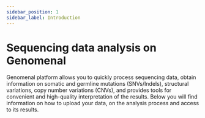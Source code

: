```yaml
---
sidebar_position: 1
sidebar_label: Introduction
---
```


# Sequencing data analysis on Genomenal

Genomenal platform allows you to quickly process sequencing data, obtain information on somatic and germline mutations (SNVs/Indels), structural variations, copy number variations (CNVs), and provides tools for convenient and high-quality interpretation of the results. Below you will find information on how to upload your data, on the analysis process and access to its results.
